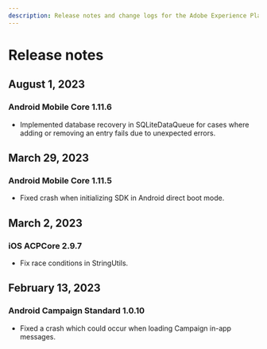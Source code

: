 ```yaml
---
description: Release notes and change logs for the Adobe Experience Platform Mobile SDKs.
---
```


# Release notes

## August 1, 2023

### Android Mobile Core 1.11.6

* Implemented database recovery in SQLiteDataQueue for cases where adding or removing an entry fails due to unexpected errors.

## March 29, 2023

### Android Mobile Core 1.11.5

* Fixed crash when initializing SDK in Android direct boot mode. 

## March 2, 2023

### iOS ACPCore 2.9.7

* Fix race conditions in StringUtils.

## February 13, 2023

### Android Campaign Standard 1.0.10

* Fixed a crash which could occur when loading Campaign in-app messages.

